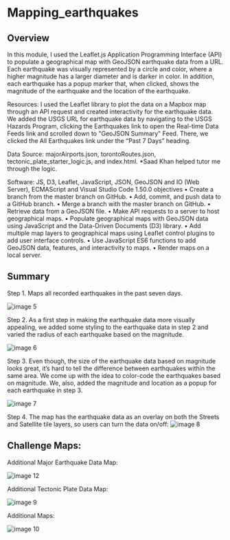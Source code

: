 #  Mapping_earthquakes

## Overview

In this module, I used the Leaflet.js Application Programming Interface (API) to populate a geographical map with GeoJSON earthquake data from a URL. Each earthquake was visually represented by a circle and color, where a higher magnitude has a larger diameter and is darker in color. In addition, each earthquake has a popup marker that, when clicked, shows the magnitude of the earthquake and the location of the earthquake.

Resources: I used the Leaflet library to plot the data on a Mapbox map through an API request and created interactivity for the earthquake data. We added the USGS URL for earthquake data by navigating to the USGS Hazards Program, clicking the Earthquakes link to open the Real-time Data Feeds link and scrolled down to "GeoJSON Summary" Feed. There, we clicked the All Earthquakes link under the “Past 7 Days” heading.

Data Source: majorAirports.json, torontoRoutes.json, tectonic_plate_starter_logic.js, and index.html.  *Saad Khan helped tutor me through the logic.

Software: JS, D3, Leaflet, JavaScript, JSON, GeoJSON and IO (Web Server), ECMAScript and Visual Studio Code 1.50.0
objectives • Create a branch from the master branch on GitHub. • Add, commit, and push data to a GitHub branch. • Merge a branch with the master branch on GitHub. • Retrieve data from a GeoJSON file. • Make API requests to a server to host geographical maps. • Populate geographical maps with GeoJSON data using JavaScript and the Data-Driven Documents (D3) library. • Add multiple map layers to geographical maps using Leaflet control plugins to add user interface controls. • Use JavaScript ES6 functions to add GeoJSON data, features, and interactivity to maps. • Render maps on a local server.

##  Summary 
Step 1. Maps all recorded earthquakes in the past seven days.

![image 5](https://github.com/jhansolo33/Mapping_earthquakes/assets/119264589/8e57c961-ad6c-4640-bc6e-617bc083421a)



Step 2. As a first step in making the earthquake data more visually appealing, we added some styling to the earthquake data in step 2 and varied the radius of each earthquake based on the magnitude.

![image 6](https://github.com/jhansolo33/Mapping_earthquakes/assets/119264589/c23c8b49-9935-4827-b4c0-911813a674f8)

Step 3. 
Even though, the size of the earthquake data based on magnitude looks great, it’s hard to tell the difference between earthquakes within the same area. We come up with the idea to color-code the earthquakes based on magnitude. We, also, added the magnitude and location as a popup for each earthquake in step 3.

![image 7](https://github.com/jhansolo33/Mapping_earthquakes/assets/119264589/48ced4aa-74b1-4437-b0f8-d7483613b894)



Step 4. The map has the earthquake data as an overlay on both the Streets and Satellite tile layers, so users can turn the data on/off:
![image 8](https://github.com/jhansolo33/Mapping_earthquakes/assets/119264589/48c8f4f8-bc88-4ff7-952b-6a1a5e1b9d59)

##  Challenge Maps:

Additional Major Earthquake Data Map:

![image 12](https://github.com/jhansolo33/Mapping_earthquakes/assets/119264589/5515bad7-be92-46fe-8a5f-819341e45eaf)

Additional Tectonic Plate Data Map:

![image 9](https://github.com/jhansolo33/Mapping_earthquakes/assets/119264589/e0df803f-ab96-4835-b671-5c8a680f8f9c)

Additional Maps:

![image 10](https://github.com/jhansolo33/Mapping_earthquakes/assets/119264589/dda49fb5-4384-43ca-aa29-d89d2a9c090e)


